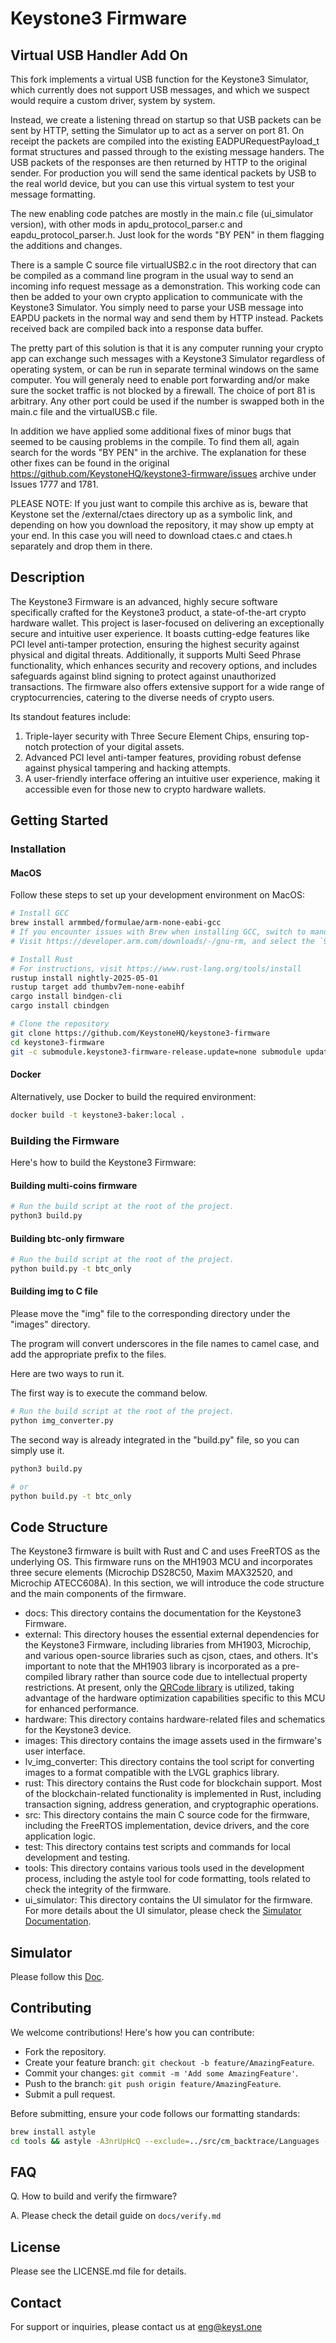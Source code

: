 # Keystone3 Firmware

## Virtual USB Handler Add On

This fork implements a virtual USB function for the Keystone3 Simulator, which currently does not support USB messages, and which we suspect would require a custom driver, system by system.

Instead, we create a listening thread on startup so that USB packets can be sent by HTTP, setting the Simulator up to act as a server on port 81.  On receipt the packets are compiled into the existing EADPURequestPayload_t format structures and passed through to the existing message handers.  The USB packets of the responses are then returned by HTTP to the original sender.  For production you will send the same identical packets by USB to the real world device, but you can use this virtual system to test your message formatting.

The new enabling code patches are mostly in the main.c file (ui_simulator version), with other mods in apdu_protocol_parser.c and eapdu_protocol_parser.h.  Just look for the words "BY PEN" in them flagging the additions and changes.

There is a sample C source file virtualUSB2.c in the root directory that can be compiled as a command line program in the usual way to send an incoming info request message as a demonstration.  This working code can then be added to your own crypto application to communicate with the Keystone3 Simulator.  You simply need to parse your USB message into EAPDU packets in the normal way and send them by HTTP instead.  Packets received back are compiled back into a response data buffer.

The pretty part of this solution is that it is any computer running your crypto app can exchange such messages with a Keystone3 Simulator regardless of operating system, or can be run in separate terminal windows on the same computer.  You will generaly need to enable port forwarding and/or make sure the socket traffic is not blocked by a firewall.  The choice of port 81 is arbitrary.  Any other port could be used if the number is swapped both in the main.c file and the virtualUSB.c file.

In addition we have applied some additional fixes of minor bugs that seemed to be causing problems in the compile.  To find them all, again search for the words "BY PEN" in the archive.  The explanation for these other fixes can be found in the original https://github.com/KeystoneHQ/keystone3-firmware/issues archive under Issues 1777 and 1781.

PLEASE NOTE: If you just want to compile this archive as is, beware that Keystone set the /external/ctaes directory up as a symbolic link, and depending on how you download the repository, it may show up empty at your end.  In this case you will need to download ctaes.c and ctaes.h separately and drop them in there.

## Description

The Keystone3 Firmware is an advanced, highly secure software specifically crafted for the Keystone3 product, a state-of-the-art crypto hardware wallet. This project is laser-focused on delivering an exceptionally secure and intuitive user experience. It boasts cutting-edge features like PCI level anti-tamper protection, ensuring the highest security against physical and digital threats. Additionally, it supports Multi Seed Phrase functionality, which enhances security and recovery options, and includes safeguards against blind signing to protect against unauthorized transactions. The firmware also offers extensive support for a wide range of cryptocurrencies, catering to the diverse needs of crypto users.

Its standout features include:

1. Triple-layer security with Three Secure Element Chips, ensuring top-notch protection of your digital assets.
2. Advanced PCI level anti-tamper features, providing robust defense against physical tampering and hacking attempts.
3. A user-friendly interface offering an intuitive user experience, making it accessible even for those new to crypto hardware wallets.

## Getting Started

### Installation

#### MacOS

Follow these steps to set up your development environment on MacOS:

```bash
# Install GCC
brew install armmbed/formulae/arm-none-eabi-gcc
# If you encounter issues with Brew when installing GCC, switch to manual installation:
# Visit https://developer.arm.com/downloads/-/gnu-rm, and select the `9-2020-q2-update`

# Install Rust
# For instructions, visit https://www.rust-lang.org/tools/install
rustup install nightly-2025-05-01
rustup target add thumbv7em-none-eabihf
cargo install bindgen-cli
cargo install cbindgen

# Clone the repository
git clone https://github.com/KeystoneHQ/keystone3-firmware
cd keystone3-firmware
git -c submodule.keystone3-firmware-release.update=none submodule update --init --recursive
```

#### Docker

Alternatively, use Docker to build the required environment:

```bash
docker build -t keystone3-baker:local .
```

### Building the Firmware

Here's how to build the Keystone3 Firmware:

#### Building multi-coins firmware

```bash
# Run the build script at the root of the project.
python3 build.py
```

#### Building btc-only firmware

```bash
# Run the build script at the root of the project.
python build.py -t btc_only
```

#### Building img to C file

Please move the "img" file to the corresponding directory under the "images" directory.

The program will convert underscores in the file names to camel case, and add the appropriate prefix to the files.

Here are two ways to run it.

The first way is to execute the command below.

```bash
# Run the build script at the root of the project.
python img_converter.py
```

The second way is already integrated in the "build.py" file, so you can simply use it.

```bash
python3 build.py

# or
python build.py -t btc_only
```

## Code Structure

The Keystone3 firmware is built with Rust and C and uses FreeRTOS as the underlying OS. This firmware runs on the MH1903 MCU and incorporates three secure elements (Microchip DS28C50, Maxim MAX32520, and Microchip ATECC608A). In this section, we will introduce the code structure and the main components of the firmware.

- docs: This directory contains the documentation for the Keystone3 Firmware.
- external: This directory houses the essential external dependencies for the Keystone3 Firmware, including libraries from MH1903, Microchip, and various open-source libraries such as cjson, ctaes, and others. It's important to note that the MH1903 library is incorporated as a pre-compiled library rather than source code due to intellectual property restrictions. At present, only the [QRCode library](https://github.com/KeystoneHQ/keystone3-firmware/blob/master/external/mh1903_lib/MHSCPU_Driver/lib/MH1903_QRDecodeLib.a) is utilized, taking advantage of the hardware optimization capabilities specific to this MCU for enhanced performance.
- hardware: This directory contains hardware-related files and schematics for the Keystone3 device.
- images: This directory contains the image assets used in the firmware's user interface.
- lv_img_converter: This directory contains the tool script for converting images to a format compatible with the LVGL graphics library.
- rust: This directory contains the Rust code for blockchain support. Most of the blockchain-related functionality is implemented in Rust, including transaction signing, address generation, and cryptographic operations.
- src: This directory contains the main C source code for the firmware, including the FreeRTOS implementation, device drivers, and the core application logic.
- test: This directory contains test scripts and commands for local development and testing.
- tools: This directory contains various tools used in the development process, including the astyle tool for code formatting, tools related to check the integrity of the firmware.
- ui_simulator: This directory contains the UI simulator for the firmware. For more details about the UI simulator, please check the [Simulator Documentation](docs/SIMULATOR.md).

## Simulator

Please follow this [Doc](docs/SIMULATOR.md).

## Contributing

We welcome contributions! Here's how you can contribute:

-   Fork the repository.
-   Create your feature branch: `git checkout -b feature/AmazingFeature`.
-   Commit your changes: `git commit -m 'Add some AmazingFeature'`.
-   Push to the branch: `git push origin feature/AmazingFeature`.
-   Submit a pull request.

Before submitting, ensure your code follows our formatting standards:

```bash
brew install astyle
cd tools && astyle -A3nrUpHcQ --exclude=../src/cm_backtrace/Languages --exclude=../src/ui/gui_assets "../src/*.c" "../src/*.h" && cd ..
```

## FAQ

Q. How to build and verify the firmware?

A. Please check the detail guide on `docs/verify.md`

## License

Please see the LICENSE.md file for details.

## Contact

For support or inquiries, please contact us at eng@keyst.one
